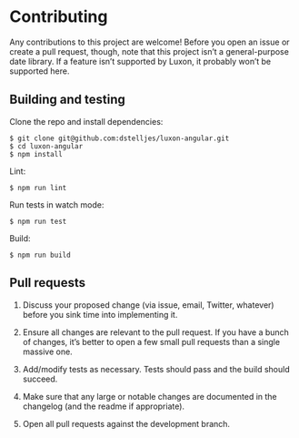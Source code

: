 # Contributing

Any contributions to this project are welcome! Before you open an issue or create a pull request, though, note that this project isn’t a general-purpose date library. If a feature isn’t supported by Luxon, it probably won’t be supported here.

## Building and testing

Clone the repo and install dependencies:

```
$ git clone git@github.com:dstelljes/luxon-angular.git
$ cd luxon-angular
$ npm install
```

Lint:

```
$ npm run lint
```

Run tests in watch mode:

```
$ npm run test
```

Build:

```
$ npm run build
```

## Pull requests

1.   Discuss your proposed change (via issue, email, Twitter, whatever) before you sink time into implementing it.

2.   Ensure all changes are relevant to the pull request. If you have a bunch of changes, it’s better to open a few small pull requests than a single massive one.

3.   Add/modify tests as necessary. Tests should pass and the build should succeed.

4.   Make sure that any large or notable changes are documented in the changelog (and the readme if appropriate).

5.   Open all pull requests against the development branch.
